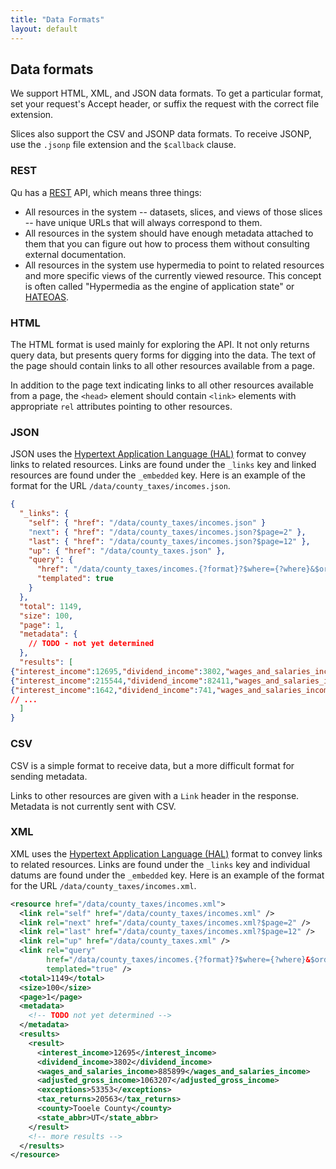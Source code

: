 ```yaml
---
title: "Data Formats"
layout: default
---
```


## Data formats

We support HTML, XML, and JSON data formats. To get a particular format, set your request's Accept header, or suffix the request with the correct file extension.

Slices also support the CSV and JSONP data formats. To receive JSONP, use the `.jsonp` file extension and the `$callback` clause.

### REST

Qu has a [REST](https://en.wikipedia.org/wiki/Representational_state_transfer) API, which means three things:

* All resources in the system -- datasets, slices, and views of those slices -- have unique URLs that will always correspond to them.
* All resources in the system should have enough metadata attached to them that you can figure out how to process them without consulting external documentation.
* All resources in the system use hypermedia to point to related resources and more specific views of the currently viewed resource. This concept is often called "Hypermedia as the engine of application state" or [HATEOAS](https://en.wikipedia.org/wiki/HATEOAS).

### HTML

The HTML format is used mainly for exploring the API. It not only returns query data, but presents query forms for digging into the data. The text of the page should contain links to all other resources available from a page.

In addition to the page text indicating links to all other resources available from a page, the `<head>` element should contain `<link>` elements with appropriate `rel` attributes pointing to other resources.

### JSON

JSON uses the [Hypertext Application Language (HAL)][HAL] format to convey links to related resources. Links are found under the `_links` key and linked resources are found under the `_embedded` key. Here is an example of the format for the URL `/data/county_taxes/incomes.json`.

```json
{
  "_links": {
    "self": { "href": "/data/county_taxes/incomes.json" }
    "next": { "href": "/data/county_taxes/incomes.json?$page=2" },
    "last": { "href": "/data/county_taxes/incomes.json?$page=12" },
    "up": { "href": "/data/county_taxes.json" },
    "query": { 
      "href": "/data/county_taxes/incomes.{?format}?$where={?where}&$orderBy={?orderBy}&$select={?select}",
      "templated": true
    }
  },
  "total": 1149,
  "size": 100,
  "page": 1,
  "metadata": {
    // TODO - not yet determined
  },
  "results": [
{"interest_income":12695,"dividend_income":3802,"wages_and_salaries_income":885899,"adjusted_gross_income":1063207,"exceptions":53353,"tax_returns":20563,"county":"Tooele County","state_abbr":"UT"},
{"interest_income":215544,"dividend_income":82411,"wages_and_salaries_income":6475118,"adjusted_gross_income":8655581,"exceptions":435704,"tax_returns":157947,"county":"Utah County","state_abbr":"UT"},
{"interest_income":1642,"dividend_income":741,"wages_and_salaries_income":27261,"adjusted_gross_income":41007,"exceptions":2450,"tax_returns":1050,"county":"Wayne County","state_abbr":"UT"},
// ...
  ]
}
```

### CSV

CSV is a simple format to receive data, but a more difficult format for sending metadata.

Links to other resources are given with a `Link` header in the response. Metadata is not currently sent with CSV.

### XML

XML uses the [Hypertext Application Language (HAL)][HAL] format to convey links to related resources. Links are found under the `_links` key and individual datums are found under the `_embedded` key. Here is an example of the format for the URL `/data/county_taxes/incomes.xml`.

```xml
<resource href="/data/county_taxes/incomes.xml">
  <link rel="self" href="/data/county_taxes/incomes.xml" />
  <link rel="next" href="/data/county_taxes/incomes.xml?$page=2" />
  <link rel="last" href="/data/county_taxes/incomes.xml?$page=12" />
  <link rel="up" href="/data/county_taxes.xml" />
  <link rel="query"
        href="/data/county_taxes/incomes.{?format}?$where={?where}&$orderBy={?orderBy}&$select={?select}"
        templated="true" />
  <total>1149</total>
  <size>100</size>
  <page>1</page>
  <metadata>
    <!-- TODO not yet determined -->
  </metadata>
  <results>
    <result>
      <interest_income>12695</interest_income>
      <dividend_income>3802</dividend_income>
      <wages_and_salaries_income>885899</wages_and_salaries_income>
      <adjusted_gross_income>1063207</adjusted_gross_income>
      <exceptions>53353</exceptions>
      <tax_returns>20563</tax_returns>
      <county>Tooele County</county>
      <state_abbr>UT</state_abbr>
    </result>
    <!-- more results -->
  </results>
</resource>
```

[HAL]: http://stateless.co/hal_specification.html
